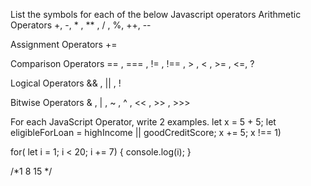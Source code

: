 List the symbols for each of the below Javascript operators
Arithmetic Operators
+, -, *	, **	, /	, %, ++, --

Assignment Operators
 += 

Comparison Operators
==	, ===	, !=	, !==	, >	, <	, >=	, <=, ?

Logical Operators
&&	, ||	, !

Bitwise Operators
&	, |	, ~	, ^	, <<	, >>	, >>>



For each JavaScript Operator, write 2 examples.
let x = 5 + 5;
let eligibleForLoan = highIncome || goodCreditScore;
x +=  5;
x !== 1)



for( let i = 1; i < 20; i += 7) {
    console.log(i);
 }

 /*1
 8
 15 */